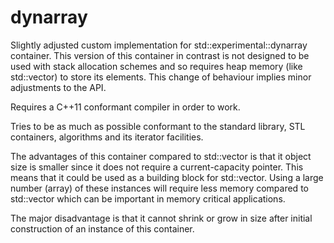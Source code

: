 # dynarray

Slightly adjusted custom implementation for std::experimental::dynarray container.
This version of this container in contrast is not designed to be used with stack allocation schemes
and so requires heap memory (like std::vector) to store its elements.
This change of behaviour implies minor adjustments to the API.

Requires a C++11 conformant compiler in order to work.

Tries to be as much as possible conformant to the standard library, STL containers,
algorithms and its iterator facilities.

The advantages of this container compared to std::vector is that it object size is smaller
since it does not require a current-capacity pointer.
This means that it could be used as a building block for std::vector.
Using a large number (array) of these instances will require less memory compared to std::vector
which can be important in memory critical applications.

The major disadvantage is that it cannot shrink or grow in size after initial construction
of an instance of this container.

